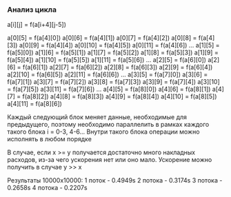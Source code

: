 ### Анализ цикла

a[i][j] = f(a[i+4][j-5])

a[0][5] = f(a[4][0])
a[0][6] = f(a[4][1])
a[0][7] = f(a[4][2])
a[0][8] = f(a[4][3])
a[0][9] = f(a[4][4])
a[0][10] = f(a[4][5])
a[0][11] = f(a[4][6])
...
a[1][5] = f(a[5][0])
a[1][6] = f(a[5][1])
a[1][7] = f(a[5][2])
a[1][8] = f(a[5][3])
a[1][9] = f(a[5][4])
a[1][10] = f(a[5][5])
a[1][11] = f(a[5][6])
...
a[2][5] = f(a[6][0])
a[2][6] = f(a[6][1])
a[2][7] = f(a[6][2])
a[2][8] = f(a[6][3])
a[2][9] = f(a[6][4])
a[2][10] = f(a[6][5])
a[2][11] = f(a[6][6])
...
a[3][5] = f(a[7][0])
a[3][6] = f(a[7][1])
a[3][7] = f(a[7][2])
a[3][8] = f(a[7][3])
a[3][9] = f(a[7][4])
a[3][10] = f(a[7][5])
a[3][11] = f(a[7][6])
...
a[4][5] = f(a[8][0])
a[4][6] = f(a[8][1])
a[4][7] = f(a[8][2])
a[4][8] = f(a[8][3])
a[4][9] = f(a[8][4])
a[4][10] = f(a[8][5])
a[4][11] = f(a[8][6])

Каждый следующий блок меняет данные, необходимые для предыдущего, поэтому необходимо параллелить в рамках каждого такого блока
i = 0-3, 4-6...
Внутри такого блока операции можно исполнять в любом порядке

В случае, если x >= y получается достаточно много накладных расходов, из-за чего ускорения нет или оно мало. Ускорение можно получить в случае y >> x

Результаты 10000х10000:
1 поток     - 0.4949s
2 потока    - 0.3174s
3 потока    - 0.2658s
4 потока    - 0.2207s
